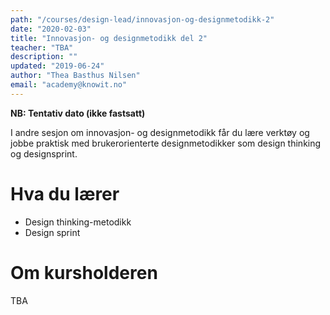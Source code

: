 ```yaml
---
path: "/courses/design-lead/innovasjon-og-designmetodikk-2"
date: "2020-02-03"
title: "Innovasjon- og designmetodikk del 2"
teacher: "TBA"
description: ""
updated: "2019-06-24"
author: "Thea Basthus Nilsen"
email: "academy@knowit.no"
---
```

**NB: Tentativ dato (ikke fastsatt)**

I andre sesjon om innovasjon- og designmetodikk får du lære verktøy og jobbe praktisk med brukerorienterte designmetodikker som design thinking og designsprint.

# Hva du lærer

- Design thinking-metodikk
- Design sprint

# Om kursholderen

TBA
